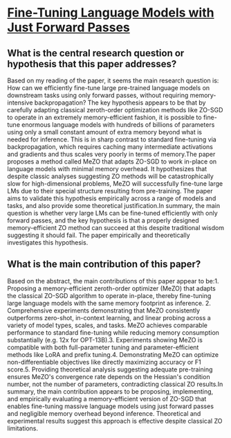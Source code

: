 # [Fine-Tuning Language Models with Just Forward Passes](https://arxiv.org/abs/2305.17333)

## What is the central research question or hypothesis that this paper addresses?

Based on my reading of the paper, it seems the main research question is: How can we efficiently fine-tune large pre-trained language models on downstream tasks using only forward passes, without requiring memory-intensive backpropagation? The key hypothesis appears to be that by carefully adapting classical zeroth-order optimization methods like ZO-SGD to operate in an extremely memory-efficient fashion, it is possible to fine-tune enormous language models with hundreds of billions of parameters using only a small constant amount of extra memory beyond what is needed for inference. This is in sharp contrast to standard fine-tuning via backpropagation, which requires caching many intermediate activations and gradients and thus scales very poorly in terms of memory.The paper proposes a method called MeZO that adapts ZO-SGD to work in-place on language models with minimal memory overhead. It hypothesizes that despite classic analyses suggesting ZO methods will be catastrophically slow for high-dimensional problems, MeZO will successfully fine-tune large LMs due to their special structure resulting from pre-training. The paper aims to validate this hypothesis empirically across a range of models and tasks, and also provide some theoretical justification.In summary, the main question is whether very large LMs can be fine-tuned efficiently with only forward passes, and the key hypothesis is that a properly designed memory-efficient ZO method can succeed at this despite traditional wisdom suggesting it should fail. The paper empirically and theoretically investigates this hypothesis.


## What is the main contribution of this paper?

Based on the abstract, the main contributions of this paper appear to be:1. Proposing a memory-efficient zeroth-order optimizer (MeZO) that adapts the classical ZO-SGD algorithm to operate in-place, thereby fine-tuning large language models with the same memory footprint as inference. 2. Comprehensive experiments demonstrating that MeZO consistently outperforms zero-shot, in-context learning, and linear probing across a variety of model types, scales, and tasks. MeZO achieves comparable performance to standard fine-tuning while reducing memory consumption substantially (e.g. 12x for OPT-13B).3. Experiments showing MeZO is compatible with both full-parameter tuning and parameter-efficient methods like LoRA and prefix tuning.4. Demonstrating MeZO can optimize non-differentiable objectives like directly maximizing accuracy or F1 score.5. Providing theoretical analysis suggesting adequate pre-training ensures MeZO's convergence rate depends on the Hessian's condition number, not the number of parameters, contradicting classical ZO results.In summary, the main contribution appears to be proposing, implementing, and empirically evaluating a memory-efficient version of ZO-SGD that enables fine-tuning massive language models using just forward passes and negligible memory overhead beyond inference. Theoretical and experimental results suggest this approach is effective despite classical ZO limitations.
